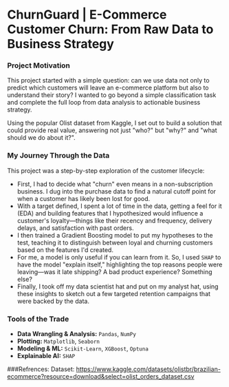 # ChurnGuard | E-Commerce Customer Churn: From Raw Data to Business Strategy

### Project Motivation

This project started with a simple question: can we use data not only to predict which customers will leave an e-commerce platform but also to understand their story? I wanted to go beyond a simple classification task and complete the full loop from data analysis to actionable business strategy.

Using the popular Olist dataset from Kaggle, I set out to build a solution that could provide real value, answering not just "who?" but "why?" and "what should we do about it?".

### My Journey Through the Data

This project was a step-by-step exploration of the customer lifecycle:

* First, I had to decide what "churn" even means in a non-subscription business. I dug into the purchase data to find a natural cutoff point for when a customer has likely been lost for good.
* With a target defined, I spent a lot of time in the data, getting a feel for it (EDA) and building features that I hypothesized would influence a customer's loyalty—things like their recency and frequency, delivery delays, and satisfaction with past orders.
* I then trained a Gradient Boosting model to put my hypotheses to the test, teaching it to distinguish between loyal and churning customers based on the features I'd created.
* For me, a model is only useful if you can learn from it. So, I used `SHAP` to have the model "explain itself," highlighting the top reasons people were leaving—was it late shipping? A bad product experience? Something else?
* Finally, I took off my data scientist hat and put on my analyst hat, using these insights to sketch out a few targeted retention campaigns that were backed by the data.

### Tools of the Trade

* **Data Wrangling & Analysis:** `Pandas`, `NumPy`
* **Plotting:** `Matplotlib`, `Seaborn`
* **Modeling & ML:** `Scikit-Learn`, `XGBoost`, `Optuna`
* **Explainable AI:** `SHAP`


###Refrences:
Dataset: https://www.kaggle.com/datasets/olistbr/brazilian-ecommerce?resource=download&select=olist_orders_dataset.csv
